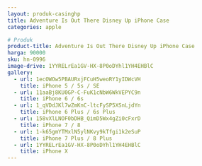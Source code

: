 ```yaml
---
layout: produk-casinghp
title: Adventure Is Out There Disney Up iPhone Case
categories: apple

# Produk
product-title: Adventure Is Out There Disney Up iPhone Case
harga: 90000
sku: hn-0996
image-drive: 1YYRELrEa1GV-HX-8P0oDYhl1YH4EHBlC
gallery:
  - url: 1ecOWOw5PBAURxjFCuH5weoRY1yIDWcVH
    title: iPhone 5 / 5s / SE
  - url: 11aaBj8KU0GP-C-FuK1cNbW6WkVEPYC9n
    title: iPhone 6 / 6s
  - url: 1_qVDdJKl7wZmKnC-ltcFySP5XSnLjdYn
    title: iPhone 6 Plus / 6s Plus
  - url: 158vXlLNOF0bDHB_QimD5Wx4gZi0cFxrD
    title: iPhone 7 / 8
  - url: 1-k65gmYTMxlN5ylNKvy9kTfgi1k2eSuP
    title: iPhone 7 Plus / 8 Plus
  - url: 1YYRELrEa1GV-HX-8P0oDYhl1YH4EHBlC
    title: iPhone X
---
```

